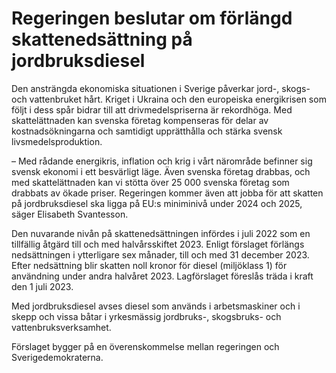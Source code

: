 # Regeringen beslutar om förlängd skattenedsättning på jordbruksdiesel

Den ansträngda ekonomiska situationen i Sverige påverkar jord-, skogs- och vattenbruket hårt. Kriget i Ukraina och den europeiska energikrisen som följt i dess spår bidrar till att drivmedelspriserna är rekordhöga. Med skattelättnaden kan svenska företag kompenseras för delar av kostnadsökningarna och samtidigt upprätthålla och stärka svensk livsmedelsproduktion.

– Med rådande energikris, inflation och krig i vårt närområde befinner sig svensk ekonomi i ett besvärligt läge. Även svenska företag drabbas, och med skattelättnaden kan vi stötta över 25 000 svenska företag som drabbats av ökade priser. Regeringen kommer även att jobba för att skatten på jordbruksdiesel ska ligga på EU:s miniminivå under 2024 och 2025, säger Elisabeth Svantesson.

Den nuvarande nivån på skattenedsättningen infördes i juli 2022 som en tillfällig åtgärd till och med halvårsskiftet 2023. Enligt förslaget förlängs nedsättningen i ytterligare sex månader, till och med 31 december 2023. Efter nedsättning blir skatten noll kronor för diesel (miljöklass 1) för användning under andra halvåret 2023. Lagförslaget föreslås träda i kraft den 1 juli 2023.

Med jordbruksdiesel avses diesel som används i arbetsmaskiner och i skepp och vissa båtar i yrkesmässig jordbruks-, skogsbruks- och vattenbruksverksamhet.

Förslaget bygger på en överenskommelse mellan regeringen och Sverigedemokraterna.
